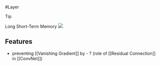 #Layer 

>[!tip]
>Long Short-Term Memory
>![](https://i.sstatic.net/voZql.jpg)


## Features
- preventing [[Vanishing Gradient]] by - ? (role of [[Residual Connection]] in [[ConvNet]]) 

